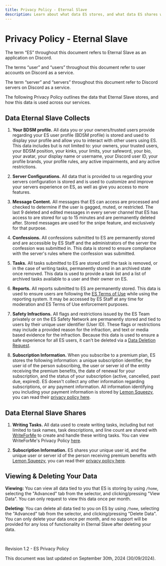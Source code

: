 ```yaml
---
title: Privacy Policy - Eternal Slave
description: Learn about what data ES stores, and what data ES shares with others.
---
```


# Privacy Policy - Eternal Slave
The term “ES” throughout this document refers to Eternal Slave as an application on Discord.

The terms “user” and “users” throughout this document refer to user accounts on Discord as a service.

The term “server” and “servers” throughout this document refer to Discord servers on Discord as a service.

The following Privacy Policy outlines the data that Eternal Slave stores, and how this data is used across our services.


## Data Eternal Slave Collects
1. **Your BDSM profile.** All data you or your owners/trusted users provide regarding your ES user profile (BDSM profile) is stored and used to display your
profile and allow you to interact with other users using ES. This data includes but is not limited to: your owners, your trusted users, your BDSM position,
your kinks, your limits, your safeword, your bio, your avatar, your display name or username, your Discord user ID,
your profile brands, your profile rules, any active impairments, and any active restrictions.

2. **Server Configurations.** All data that is provided to us regarding your servers configuration is stored and is
used to customize and improve your servers experience on ES, as well as give you access to more features.

3. **Message Content.** All messages that ES can access are processed and checked to determine if the user is gagged, muted, or restricted.
The last 9 deleted and edited messages in every server channel that ES has access to are stored for up to 15 minutes and are permanently deleted after.
Stored messages are used for the snipe feature, and exclusively for that purpose.

4. **Confessions.** All confessions submitted to ES are permanently stored and are accessible by ES Staff and the administrators of the server
the confession was submitted in. This data is stored to ensure compliance with the server's rules where the confession was submitted.

5. **Tasks.** All tasks submitted to ES are stored until the task is removed, or in the case of writing tasks, permanently stored in an archived state once removed.
This data is used to provide a task list and a list of archived tasks available to a user and their owner on ES.

6. **Reports.** All reports submitted to ES are permanently stored. This data is used to ensure users are following the [ES Terms of Use](/legal/terms)
while using the reporting system. It may be accessed by ES Staff at any time for moderation and ES Terms of Use enforcement purposes.

7. **Safety Infractions.** All flags and restrictions issued by the ES Team privately or on the ES Safety Network are permanently stored and tied to users by
their unique user identifier (User ID). These flags or restrictions may include a provided reason for the infraction, and text or media based evidence for the
infraction. Because this data is used to ensure a safe experience for all ES users, it can't be deleted via a [Data Deletion Request](#viewing--deleting-your-data).

8. **Subscription Information.** When you subscribe to a premium plan, ES stores the following information: a unique subscription identifier,
the user id of the person subscribing, the user or server id of the entity receiving the premium benefits, the date of renewal for your subscription,
and the status of your subscription (active, cancelled, past due, expired). ES doesn't collect any other information regarding subscriptions,
or any payment information. All information identifying you including your payment information is stored by [Lemon Squeezy](https://lemonsqueezy.com),
you can read their [privacy policy here](https://www.lemonsqueezy.com/privacy).


## Data Eternal Slave Shares
1. **Writing Tasks.** All data used to create writing tasks, including but not limited to task names, task descriptions,
and line count are shared with [WriteForMe](https://writeforme.org) to create and handle these writing tasks.
You can view WriteForMe's Privacy Policy [here](https://writeforme.org/terms).

2. **Subscription Information.** ES shares your unique user id, and the unique user or server id of the person receiving premium benefits with
[Lemon Squeezy](https://lemonsqueezy.com), you can read their [privacy policy here](https://www.lemonsqueezy.com/privacy).

## Viewing & Deleting Your Data
**Viewing:** You can view all data tied to you that ES is storing by using `/home`, selecting the "Advanced" tab from the selector, and clicking/pressing "View Data".
You can only request to view this data once per month.

**Deleting:** You can delete all data tied to you on ES by using `/home`, selecting the "Advanced" tab from the selector, and clicking/pressing "Delete Data".
You can only delete your data once per month, and no support will be provided for any loss of functionality in Eternal Slave after deleting your data.

<br/>

Revision 1.2 - ES Privacy Policy

This document was last updated on September 30th, 2024 (30/09/2024).
